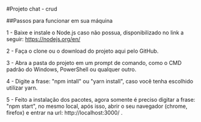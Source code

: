 #Projeto chat - crud

##Passos para funcionar em sua máquina

1 - Baixe e instale o Node.js caso não possua, disponibilizado no link a seguir: https://nodejs.org/en/

2 - Faça o clone ou o download do projeto aqui pelo GitHub.

3 - Abra a pasta do projeto em um prompt de comando, como o CMD padrão do Windows, PowerShell ou qualquer outro.

4 - Digite a frase: "npm intall" ou "yarn install", caso você tenha escolhido utilizar yarn. 

5 - Feito a instalação dos pacotes, agora somente é preciso digitar a frase: "npm start", no mesmo local, após isso, abrir o seu navegador (chrome, firefox) e entrar na url: http://localhost:3000/ .
 